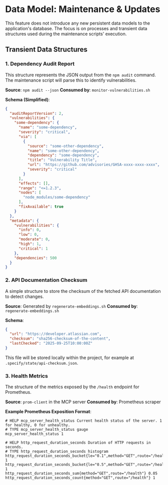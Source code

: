 # Data Model: Maintenance & Updates

This feature does not introduce any new persistent data models to the application's database. The focus is on processes and transient data structures used during the maintenance scripts' execution.

## Transient Data Structures

### 1. Dependency Audit Report

This structure represents the JSON output from the `npm audit` command. The maintenance script will parse this to identify vulnerabilities.

**Source**: `npm audit --json`
**Consumed by**: `monitor-vulnerabilities.sh`

**Schema (Simplified)**:
```json
{
  "auditReportVersion": 2,
  "vulnerabilities": {
    "some-dependency": {
      "name": "some-dependency",
      "severity": "critical",
      "via": [
        {
          "source": "some-other-dependency",
          "name": "some-other-dependency",
          "dependency": "some-dependency",
          "title": "Vulnerability Title",
          "url": "https://github.com/advisories/GHSA-xxxx-xxxx-xxxx",
          "severity": "critical"
        }
      ],
      "effects": [],
      "range": "<=1.2.3",
      "nodes": [
        "node_modules/some-dependency"
      ],
      "fixAvailable": true
    }
  },
  "metadata": {
    "vulnerabilities": {
      "info": 0,
      "low": 0,
      "moderate": 0,
      "high": 1,
      "critical": 1
    },
    "dependencies": 500
  }
}
```

### 2. API Documentation Checksum

A simple structure to store the checksum of the fetched API documentation to detect changes.

**Source**: Generated by `regenerate-embeddings.sh`
**Consumed by**: `regenerate-embeddings.sh`

**Schema**:
```json
{
  "url": "https://developer.atlassian.com",
  "checksum": "sha256-checksum-of-the-content",
  "lastChecked": "2025-09-25T10:00:00Z"
}
```
This file will be stored locally within the project, for example at `.specify/state/api-checksum.json`.

### 3. Health Metrics

The structure of the metrics exposed by the `/health` endpoint for Prometheus.

**Source**: `prom-client` in the MCP server
**Consumed by**: Prometheus scraper

**Example Prometheus Exposition Format**:
```
# HELP mcp_server_health_status Current health status of the server. 1 for healthy, 0 for unhealthy.
# TYPE mcp_server_health_status gauge
mcp_server_health_status 1

# HELP http_request_duration_seconds Duration of HTTP requests in seconds.
# TYPE http_request_duration_seconds histogram
http_request_duration_seconds_bucket{le="0.1",method="GET",route="/health"} 1
http_request_duration_seconds_bucket{le="0.5",method="GET",route="/health"} 1
http_request_duration_seconds_sum{method="GET",route="/health"} 0.05
http_request_duration_seconds_count{method="GET",route="/health"} 1
```
